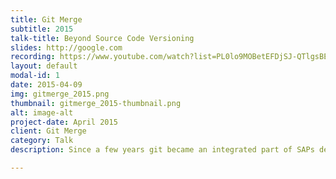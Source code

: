 ```yaml
---
title: Git Merge
subtitle: 2015
talk-title: Beyond Source Code Versioning 
slides: http://google.com
recording: https://www.youtube.com/watch?list=PL0lo9MOBetEFDjSJ-QTlgsBEHpd6XnaA-&v=62Q-uepv-2A
layout: default
modal-id: 1
date: 2015-04-09
img: gitmerge_2015.png
thumbnail: gitmerge_2015-thumbnail.png
alt: image-alt
project-date: April 2015
client: Git Merge
category: Talk
description: Since a few years git became an integrated part of SAPs development landscape. Not only from a source code versioning point of view but also processes and tools start to evolve surrounding git at SAP. With TwoGo by SAP, SAP offers a free ride sharing service which was the first SAP product to implement daily deliveries using Continuous Delivery and DevOps techniques. And GitHub plays a major role in these processes for TwoGo. Learn which role GitHub takes as a DevOps tool for TwoGo enabling them to delivery daily.

---
```

